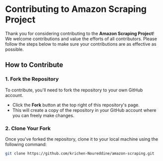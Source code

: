 # Contributing to Amazon Scraping Project

Thank you for considering contributing to the **Amazon Scraping Project**! We welcome contributions and value the efforts of all contributors. Please follow the steps below to make sure your contributions are as effective as possible.

## How to Contribute

### 1. Fork the Repository

To contribute, you'll need to fork the repository to your own GitHub account.

- Click the **Fork** button at the top right of this repository's page.
- This will create a copy of the repository in your GitHub account where you can freely make changes.

### 2. Clone Your Fork

Once you've forked the repository, clone it to your local machine using the following command:

```bash
git clone https://github.com/krichen-Noureddine/amazon-scraping.git